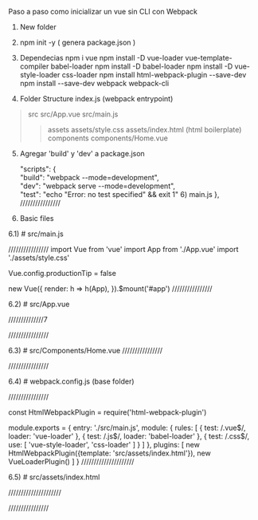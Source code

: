 Paso a paso como inicializar un vue sin CLI con Webpack

1) New folder <app-name>

2) npm init -y ( genera package.json )

3) Dependecias 
npm i vue 
npm install -D vue-loader vue-template-compiler babel-loader
npm install -D babel-loader
npm install -D vue-style-loader css-loader
npm install html-webpack-plugin --save-dev
npm install --save-dev webpack webpack-cli 

4) Folder Structure
index.js (webpack entrypoint)
>src
 src/App.vue
 src/main.js
>>assets
  assets/style.css
  assets/index.html (html boilerplate)
>>components
  components/Home.vue

5) Agregar 'build' y 'dev' a package.json 

	"scripts": {                                            
	  "build": "webpack --mode=development",                
	  "dev": "webpack serve --mode=development",                
	  "test": "echo \"Error: no test specified\" && exit 1" 6) main.js
	},                                                      ////////////////



6) Basic files
 
6.1) # src/main.js

////////////////
import Vue from 'vue'
import App from './App.vue'
import './assets/style.css'

Vue.config.productionTip = false

new Vue({
  render: h => h(App),
}).$mount('#app')
////////////////

6.2) # src/App.vue

//////////////7
<template>
  <div id="app">
    <Header />
    <Home />
  </div>
</template>

<script>
import Home from './components/Home.vue'

export default {
  name: 'App',
  components: {
    Home,
  }
}
</script>

<style>
#app {
}
</style>
////////////////

6.3) # src/Components/Home.vue
////////////////
<template>
</template>

<script>

export default {
  name: 'Home',
	components: {
	},
	data(){
		return {
		}
	},
	methods: {
    },
	created(){
	},
}
</script> 

<style>
</style>

////////////////

6.4) # webpack.config.js (base folder)

////////////////

const HtmlWebpackPlugin = require('html-webpack-plugin')

module.exports = {
	entry: './src/main.js',
	module: {
		rules: [
		  {
			test: /\.vue$/,
			loader: 'vue-loader'
		  },
		  {
			test: /\.js$/,
			loader: 'babel-loader'
		  },
		  {
			test: /\.css$/,
			use: [
			  'vue-style-loader',
			  'css-loader'
			]
		  }
		]
	},
	plugins: [
		new HtmlWebpackPlugin({template: 'src/assets/index.html'}),
		new VueLoaderPlugin()
	]
}
/////////////////////


6.5) # src/assets/index.html

/////////////////////
<!DOCTYPE html>
<html lang="en">
  <head>
    <meta charset="UTF-8">
    <meta name="viewport" content="width=device-width, initial-scale=1.0">
    <meta http-equiv="X-UA-Compatible" content="ie=edge">
    <title>HTML 5 Boilerplate</title>
  <script defer src="main.js"></script></head>
  <body>
	<div id="app"></div>
  </body>
</html>

////////////////







